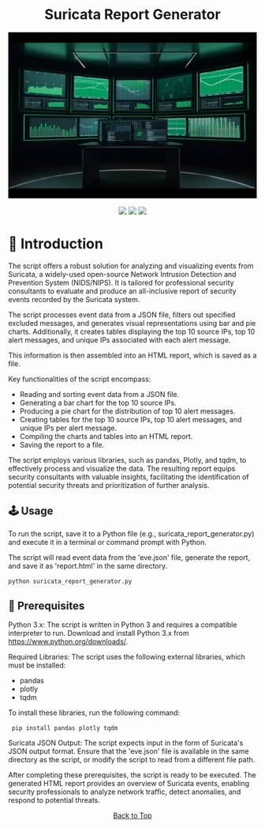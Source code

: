<a id="top"></a>

#

<h1 align="center">
Suricata Report Generator
</h1>

<p align="center"> 
  <kbd>
<img src="https://raw.githubusercontent.com/r0xd4n3t/suricata-report-generator/main/img/logo.png"></img>
  </kbd>
</p>

<p align="center">
<img src="https://img.shields.io/github/last-commit/r0xd4n3t/suricata-report-generator?style=flat">
<img src="https://img.shields.io/github/stars/r0xd4n3t/suricata-report-generator?color=brightgreen">
<img src="https://img.shields.io/github/forks/r0xd4n3t/suricata-report-generator?color=brightgreen">
</p>

# 📜 Introduction
The script offers a robust solution for analyzing and visualizing events from Suricata, a widely-used open-source Network Intrusion Detection and Prevention System (NIDS/NIPS). 
It is tailored for professional security consultants to evaluate and produce an all-inclusive report of security events recorded by the Suricata system.

The script processes event data from a JSON file, filters out specified excluded messages, and generates visual representations using bar and pie charts. 
Additionally, it creates tables displaying the top 10 source IPs, top 10 alert messages, and unique IPs associated with each alert message.

This information is then assembled into an HTML report, which is saved as a file.

Key functionalities of the script encompass:

-    Reading and sorting event data from a JSON file.
-    Generating a bar chart for the top 10 source IPs.
-    Producing a pie chart for the distribution of top 10 alert messages.
-    Creating tables for the top 10 source IPs, top 10 alert messages, and unique IPs per alert message.
-    Compiling the charts and tables into an HTML report.
-    Saving the report to a file.

The script employs various libraries, such as pandas, Plotly, and tqdm, to effectively process and visualize the data. 
The resulting report equips security consultants with valuable insights, facilitating the identification of potential security threats and prioritization of further analysis.

## 🕹️ Usage
To run the script, save it to a Python file (e.g., suricata_report_generator.py) and execute it in a terminal or command prompt with Python.

The script will read event data from the 'eve.json' file, generate the report, and save it as 'report.html' in the same directory.

```
python suricata_report_generator.py
```

## 📝 Prerequisites
Python 3.x: The script is written in Python 3 and requires a compatible interpreter to run.
Download and install Python 3.x from https://www.python.org/downloads/.

Required Libraries: The script uses the following external libraries, which must be installed:

-   pandas
-   plotly
-   tqdm

To install these libraries, run the following command:

```
 pip install pandas plotly tqdm
```

Suricata JSON Output: The script expects input in the form of Suricata's JSON output format.
Ensure that the 'eve.json' file is available in the same directory as the script, or modify the script to read from a different file path.

After completing these prerequisites, the script is ready to be executed. 
The generated HTML report provides an overview of Suricata events, enabling security professionals to analyze network traffic, detect anomalies, and respond to potential threats.

<p align="center"><a href=#top>Back to Top</a></p>
